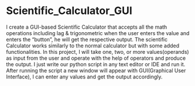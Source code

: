 # Scientific_Calculator_GUI
I create a GUI-based Scientific Calculator that accepts all the math operations including lag & trigonometric when the user enters the value and enters the “button”, he will get the respective output. The scientific Calculator works similarly to the normal calculator but with some added functionalities.
In this project, I will take one, two, or more values(operands) as input from the user and operate with the help of operators and produce the output. I just write our python script in any text editor or IDE and run it. After running the script a new window will appear with GUI(Graphical User Interface), I can enter any values and get the output accordingly.
